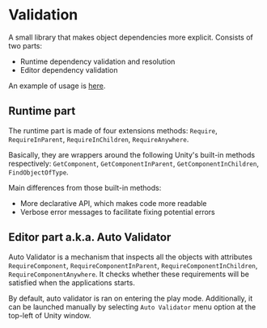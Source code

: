 ﻿# Validation

A small library that makes object dependencies more explicit. Consists of two parts:
- Runtime dependency validation and resolution
- Editor dependency validation 

An example of usage is [here](Assets/Scripts/Demo.cs).

## Runtime part
The runtime part is made of four extensions methods: `Require`, `RequireInParent`, `RequireInChildren`, `RequireAnywhere`.

Basically, they are wrappers around the following Unity's built-in methods respectively: `GetComponent`, `GetComponentInParent`, `GetComponentInChildren`, `FindObjectOfType`.

Main differences from those built-in methods:
- More declarative API, which makes code more readable
- Verbose error messages to facilitate fixing potential errors

## Editor part a.k.a. Auto Validator

Auto Validator is a mechanism that inspects all the objects with attributes `RequireComponent`, `RequireComponentInParent`, `RequireComponentInChildren`, `RequireComponentAnywhere`.
It checks whether these requirements will be satisfied when the applications starts. 

By default, auto validator is ran on entering the play mode. Additionally, it can be launched manually by selecting `Auto Validator` menu option at the top-left of Unity window.  
